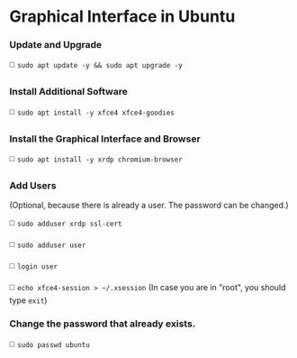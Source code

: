 # Graphical Interface in Ubuntu

### Update and Upgrade

◻️ `sudo apt update -y && sudo apt upgrade -y`

### Install Additional Software

◻️ `sudo apt install -y xfce4 xfce4-goodies`

### Install the Graphical Interface and Browser

◻️ `sudo apt install -y xrdp chromium-browser`

### Add Users
(Optional, because there is already a user. The password can be changed.)

◻️ `sudo adduser xrdp ssl-cert`

◻️ `sudo adduser user`

◻️ `login user`

◻️ `echo xfce4-session > ~/.xsession` (In case you are in "root", you should type `exit`)

### Change the password that already exists.

◻️ `sudo passwd ubuntu`
